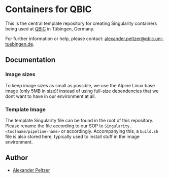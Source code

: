 # Containers for QBIC

This is the central template repository for creating Singularity containers being used at [QBIC](https://qbic.life) in Tübingen, Germany.

For further information or help, please contact: alexander.peltzer@qbic.uni-tuebingen.de. 

## Documentation

### Image sizes

To keep image sizes as small as possible, we use the Alpine Linux base image (only 5MB in size)! instead of using full-size dependencies that we dont want to have in our environment at all. 

### Template Image

The template Singularity file can be found in the root of this repository. Please rename the file according to our SOP to `Singularity.<toolname/pipeline-name>` or accordingly. Accompanying this, a `build.sh` file is also stored here, typically used to install stuff in the image environment.

## Author

* [Alexander Peltzer](https://github.com/apeltzer)
